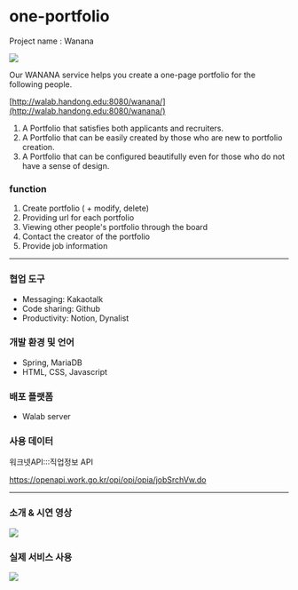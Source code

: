 # one-portfolio

Project name : Wanana

![](https://i.ibb.co/CBGm9p9/2021-05-28-11-34-37.png?raw=true) 

Our WANANA service helps you create a one-page portfolio for the following people.

[http://walab.handong.edu:8080/wanana/](http://walab.handong.edu:8080/wanana/)

1) A Portfolio that satisfies both applicants and recruiters. 
2) A Portfolio that can be easily created by those who are new to portfolio creation. 
3) A Portfolio that can be configured beautifully even for those who do not have a sense of design.


### function
 1. Create portfolio ( + modify, delete)
 2. Providing url for each portfolio 
 3. Viewing other people's portfolio 
    through the board
 4. Contact the creator of the portfolio
 5. Provide job information
 
 
---
### 협업 도구
- Messaging: Kakaotalk
- Code sharing: Github
- Productivity: Notion, Dynalist

### 개발 환경 및 언어
- Spring, MariaDB
- HTML, CSS, Javascript

### 배포 플랫폼
- Walab server

### 사용 데이터
워크넷API:::직업정보 API

https://openapi.work.go.kr/opi/opi/opia/jobSrchVw.do

---
### 소개 & 시연 영상
![](https://www.youtube.com/watch?v=r7Pvgt6fakM)  

### 실제 서비스 사용
![](http://walab.handong.edu:8080/wanana/)  
